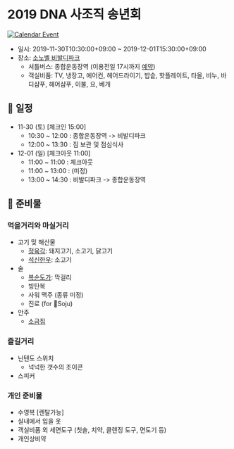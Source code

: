 # 2019 DNA 사조직 송년회

[![Calendar Event](https://img.shields.io/badge/Calendar-%F0%9F%93%85-blue)](./event.ics)

- 일시: 2019-11-30T10:30:00+09:00 ~ 2019-12-01T15:30:00+09:00
- 장소: [소노벨 비발디파크](https://store.naver.com/attractions/detail?entry=plt&id=13139708)
  - 셔틀버스: 종합운동장역 (이용전일 17시까지 [예약](https://www.daemyungresort.com/daemyung.vp.utill.09_03_02_12.ds/dmparse.dm))
  - 객실비품: TV, 냉장고, 에어컨, 헤어드라이기, 밥솥, 핫플레이트, 타올, 비누, 바디샴푸, 헤어샴푸, 이불, 요, 베개

## 📆 일정

- 11-30 (토) [체크인 15:00]
  - 10:30 ~ 12:00 : 종합운동장역 -> 비발디파크
  - 12:00 ~ 13:30 : 짐 보관 및 점심식사
- 12-01 (일) [체크아웃 11:00]
  - 11:00 ~ 11:00 : 체크아웃
  - 11:00 ~ 13:00 : (미정)
  - 13:00 ~ 14:30 : 비발디파크 -> 종합운동장역

## 👜 준비물

### 먹을거리와 마실거리

- 고기 및 해산물
  - [정육각](http://www.jeongyookgak.com/): 돼지고기, 소고기, 닭고기
  - [석신한우](https://suksin.modoo.at/): 소고기
- 술
  - [복순도가](https://smartstore.naver.com/boksoondoga/products/2070712668): 막걸리
  - 빙탄복
  - 사워 맥주 (종류 미정)
  - 진로 (for 🍋Soju)
- 안주
  - [소금집](https://www.salthousekorea.com/)

### 즐길거리

- 닌텐도 스위치
  - 넉넉한 갯수의 조이콘
- 스피커

### 개인 준비물

- 수영복 [렌탈가능]
- 실내에서 입을 옷
- 객실비품 외 세면도구 (칫솔, 치약, 클렌징 도구, 면도기 등)
- 개인상비약
